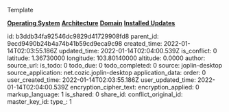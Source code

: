 Template

**<ins>Operating System</ins>**
**<ins>Architecture</ins>**
**<ins>Domain</ins>**
**<ins>Installed Updates</ins>**

id: b3ddb34fa92546dc9829d41729908fd8
parent_id: 9ecd9490b24b4a74b41b59cd9eca9c98
created_time: 2022-01-14T02:03:55.186Z
updated_time: 2022-01-14T02:04:00.539Z
is_conflict: 0
latitude: 1.36730000
longitude: 103.80140000
altitude: 0.0000
author: 
source_url: 
is_todo: 0
todo_due: 0
todo_completed: 0
source: joplin-desktop
source_application: net.cozic.joplin-desktop
application_data: 
order: 0
user_created_time: 2022-01-14T02:03:55.186Z
user_updated_time: 2022-01-14T02:04:00.539Z
encryption_cipher_text: 
encryption_applied: 0
markup_language: 1
is_shared: 0
share_id: 
conflict_original_id: 
master_key_id: 
type_: 1